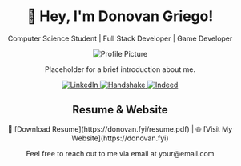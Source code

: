 <!-- Header -->
<h1 align="center">👋 Hey, I'm Donovan Griego!</h1>
<p align="center">Computer Science Student | Full Stack Developer | Game Developer</p>

<!-- Profile Picture (Placeholder) -->
<p align="center">
  <img src="https://via.placeholder.com/150" alt="Profile Picture">
</p>

<!-- About Me (Placeholder) -->
<p align="center">Placeholder for a brief introduction about me.</p>

<!-- Social Links (Horizontal) -->
<p align="center">
  <a href="https://www.linkedin.com/in/donovangriego" target="_blank">
    <img src="https://img.shields.io/badge/LinkedIn-%230A66C2?style=flat&logo=linkedin" alt="LinkedIn">
  </a>
  <a href="https://www.joinhandshake.com/users/yourusername" target="_blank">
    <img src="https://img.shields.io/badge/Handshake-%23000000?style=flat" alt="Handshake">
  </a>
  <a href="https://www.indeed.com/u/yourusername" target="_blank">
    <img src="https://img.shields.io/badge/Indeed-%23096DA1?style=flat" alt="Indeed">
  </a>
</p>

<!-- Resume & Website -->
<h2 align="center">Resume & Website</h2>
<p align="center">
  📄 [Download Resume](https://donovan.fyi/resume.pdf) | 🌐 [Visit My Website](https://donovan.fyi)
</p>

<!-- Footer -->
<p align="center">Feel free to reach out to me via email at your@email.com</p>
